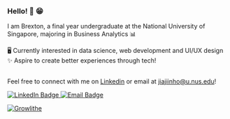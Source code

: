 ### Hello! 👋 😁

I am Brexton, a final year undergraduate at the National University of Singapore, majoring in Business Analytics 📊

🖥️ Currently interested in data science, web development and UI/UX design\
✨ Aspire to create better experiences through tech! 



##


Feel free to connect with me on [Linkedin](https://www.linkedin.com/in/brextonho) or email at [jiajiinho@u.nus.edu](mailto:jiajiinho@u.nus.edu?subject=Hello!)!


<div id="badges">
  <a href="https://www.linkedin.com/in/brextonho">
    <img src="https://img.shields.io/badge/LinkedIn-blue?style=for-the-badge&logo=linkedin&logoColor=white" alt="LinkedIn Badge"/>
  </a>
  <a href="mailto:jiajiinho@u.nus.edu?subject=Hello!">
    <img src="https://img.shields.io/badge/Email-darkred?logo=gmail&logoColor=white&style=for-the-badge" alt="Email Badge"/>
  </a>
</div>

[![Growlithe](https://img.pokemondb.net/sprites/black-white/anim/normal/growlithe.gif)](https://pokemondb.net/pokedex/growlithe)
